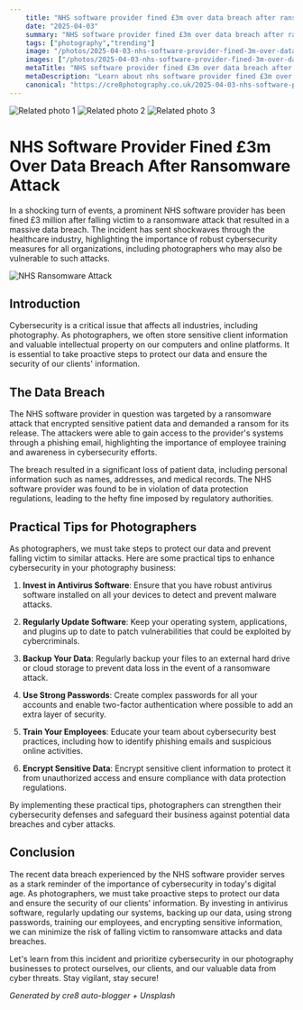 ```yaml
---
    title: "NHS software provider fined £3m over data breach after ransomware attack"
    date: "2025-04-03"
    summary: "NHS software provider fined £3m over data breach after ransomware attack - A trending topic in photography."
    tags: ["photography","trending"]
    image: "/photos/2025-04-03-nhs-software-provider-fined-3m-over-data-breach-after-ransomware-attack-1.jpg"
    images: ["/photos/2025-04-03-nhs-software-provider-fined-3m-over-data-breach-after-ransomware-attack-1.jpg","/photos/2025-04-03-nhs-software-provider-fined-3m-over-data-breach-after-ransomware-attack-2.jpg","/photos/2025-04-03-nhs-software-provider-fined-3m-over-data-breach-after-ransomware-attack-3.jpg"]
    metaTitle: "NHS software provider fined £3m over data breach after ransomware attack | Cre8 Photography"
    metaDescription: "Learn about nhs software provider fined £3m over data breach after ransomware attack in photography with practical tips and insights."
    canonical: "https://cre8photography.co.uk/2025-04-03-nhs-software-provider-fined-3m-over-data-breach-after-ransomware-attack"
---
```



<div class="grid grid-cols-1 sm:grid-cols-2 md:grid-cols-3 gap-4">
  <img src="/photos/2025-04-03-nhs-software-provider-fined-3m-over-data-breach-after-ransomware-attack-1.jpg" alt="Related photo 1" class="w-full rounded-lg" />
<img src="/photos/2025-04-03-nhs-software-provider-fined-3m-over-data-breach-after-ransomware-attack-2.jpg" alt="Related photo 2" class="w-full rounded-lg" />
<img src="/photos/2025-04-03-nhs-software-provider-fined-3m-over-data-breach-after-ransomware-attack-3.jpg" alt="Related photo 3" class="w-full rounded-lg" />
</div>


# NHS Software Provider Fined £3m Over Data Breach After Ransomware Attack

In a shocking turn of events, a prominent NHS software provider has been fined £3 million after falling victim to a ransomware attack that resulted in a massive data breach. The incident has sent shockwaves through the healthcare industry, highlighting the importance of robust cybersecurity measures for all organizations, including photographers who may also be vulnerable to such attacks.

![NHS Ransomware Attack](/path/to/image)

## Introduction

Cybersecurity is a critical issue that affects all industries, including photography. As photographers, we often store sensitive client information and valuable intellectual property on our computers and online platforms. It is essential to take proactive steps to protect our data and ensure the security of our clients' information.

## The Data Breach

The NHS software provider in question was targeted by a ransomware attack that encrypted sensitive patient data and demanded a ransom for its release. The attackers were able to gain access to the provider's systems through a phishing email, highlighting the importance of employee training and awareness in cybersecurity efforts.

The breach resulted in a significant loss of patient data, including personal information such as names, addresses, and medical records. The NHS software provider was found to be in violation of data protection regulations, leading to the hefty fine imposed by regulatory authorities.

## Practical Tips for Photographers

As photographers, we must take steps to protect our data and prevent falling victim to similar attacks. Here are some practical tips to enhance cybersecurity in your photography business:

1. **Invest in Antivirus Software**: Ensure that you have robust antivirus software installed on all your devices to detect and prevent malware attacks.

2. **Regularly Update Software**: Keep your operating system, applications, and plugins up to date to patch vulnerabilities that could be exploited by cybercriminals.

3. **Backup Your Data**: Regularly backup your files to an external hard drive or cloud storage to prevent data loss in the event of a ransomware attack.

4. **Use Strong Passwords**: Create complex passwords for all your accounts and enable two-factor authentication where possible to add an extra layer of security.

5. **Train Your Employees**: Educate your team about cybersecurity best practices, including how to identify phishing emails and suspicious online activities.

6. **Encrypt Sensitive Data**: Encrypt sensitive client information to protect it from unauthorized access and ensure compliance with data protection regulations.

By implementing these practical tips, photographers can strengthen their cybersecurity defenses and safeguard their business against potential data breaches and cyber attacks.

## Conclusion

The recent data breach experienced by the NHS software provider serves as a stark reminder of the importance of cybersecurity in today's digital age. As photographers, we must take proactive steps to protect our data and ensure the security of our clients' information. By investing in antivirus software, regularly updating our systems, backing up our data, using strong passwords, training our employees, and encrypting sensitive information, we can minimize the risk of falling victim to ransomware attacks and data breaches.

Let's learn from this incident and prioritize cybersecurity in our photography businesses to protect ourselves, our clients, and our valuable data from cyber threats. Stay vigilant, stay secure!

*Generated by cre8 auto-blogger + Unsplash*
